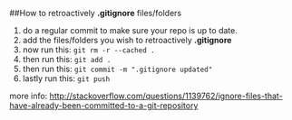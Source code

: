 ##How to retroactively **.gitignore** files/folders

1. do a regular commit to make sure your repo is up to date.
2. add the files/folders you wish to retroactively **.gitignore**
3. now run this: `git rm -r --cached .`
4. then run this: `git add .`
5. then run this: `git commit -m ".gitignore updated"`
6. lastly run this: `git push`

more info: http://stackoverflow.com/questions/1139762/ignore-files-that-have-already-been-committed-to-a-git-repository
